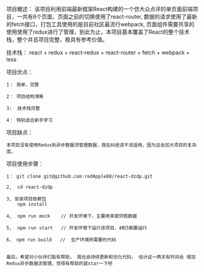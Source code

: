项目概述：
	该项目利用前端最新框架React构建的一个仿大众点评的单页面前端项目，一共有6个页面，页面之前的切换使用了react-router, 数据的请求使用了最新的fetch接口，打包工具使用的是目前社区最流行webpack, 页面组件需要共享的使用使用了redux进行了管理，到此为止，本项目基本覆盖了React的整个技术栈，整个并且项目完整，极具有参考价值。

技术栈： react + redux + react-redux + react-router + fetch + webpack + less 

项目优点：

	1： 简单，完整

	2： 项目结构清晰

	3:  技术栈完整

	4： 特别适合新手学习

项目缺点：

	本项目没有使用Redux到异步数据流管理数据，我在纠结该不该适用，因为这会加大项目的复杂度。

项目使用步骤：
	
	1： git clone git@github.com:redApple88/react-dzdp.git

	2,  cd react-dzdp

	3, 安装项目依赖包
		npm install 

	4,  npm run mock    // 开发环境下，主要用来提供假数据

	5,  npm run start   // 开发环境下运行该项目，4和5都要运行

	6， npm run build   //  生产环境所需要的代码  


	最后，希望对小伙伴们能有帮助， 我也会持续更新和优化代码， 估计这一两天有时间会 增加Redux异步数据流管理，觉得有帮助的就star一下吧






